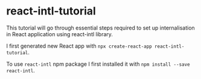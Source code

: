 # react-intl-tutorial
This tutorial will go through essential steps required to set up internalisation in React application using react-intl library.

I first generated new React app with `npx create-react-app react-intl-tutorial`.

To use `react-intl` npm package I first installed it with `npm install --save react-intl`.

